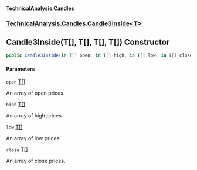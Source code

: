 #### [TechnicalAnalysis.Candles](TechnicalAnalysis.Candles.md 'TechnicalAnalysis.Candles')
### [TechnicalAnalysis.Candles](TechnicalAnalysis.Candles.md#TechnicalAnalysis.Candles 'TechnicalAnalysis.Candles').[Candle3Inside&lt;T&gt;](Candle3Inside_T_.md 'TechnicalAnalysis.Candles.Candle3Inside<T>')

## Candle3Inside(T[], T[], T[], T[]) Constructor

```csharp
public Candle3Inside(in T[] open, in T[] high, in T[] low, in T[] close);
```
#### Parameters

<a name='TechnicalAnalysis.Candles.Candle3Inside_T_.Candle3Inside(T[],T[],T[],T[]).open'></a>

`open` [T](Candle3Inside_T_.md#TechnicalAnalysis.Candles.Candle3Inside_T_.T 'TechnicalAnalysis.Candles.Candle3Inside<T>.T')[[]](https://docs.microsoft.com/en-us/dotnet/api/System.Array 'System.Array')

An array of open prices.

<a name='TechnicalAnalysis.Candles.Candle3Inside_T_.Candle3Inside(T[],T[],T[],T[]).high'></a>

`high` [T](Candle3Inside_T_.md#TechnicalAnalysis.Candles.Candle3Inside_T_.T 'TechnicalAnalysis.Candles.Candle3Inside<T>.T')[[]](https://docs.microsoft.com/en-us/dotnet/api/System.Array 'System.Array')

An array of high prices.

<a name='TechnicalAnalysis.Candles.Candle3Inside_T_.Candle3Inside(T[],T[],T[],T[]).low'></a>

`low` [T](Candle3Inside_T_.md#TechnicalAnalysis.Candles.Candle3Inside_T_.T 'TechnicalAnalysis.Candles.Candle3Inside<T>.T')[[]](https://docs.microsoft.com/en-us/dotnet/api/System.Array 'System.Array')

An array of low prices.

<a name='TechnicalAnalysis.Candles.Candle3Inside_T_.Candle3Inside(T[],T[],T[],T[]).close'></a>

`close` [T](Candle3Inside_T_.md#TechnicalAnalysis.Candles.Candle3Inside_T_.T 'TechnicalAnalysis.Candles.Candle3Inside<T>.T')[[]](https://docs.microsoft.com/en-us/dotnet/api/System.Array 'System.Array')

An array of close prices.